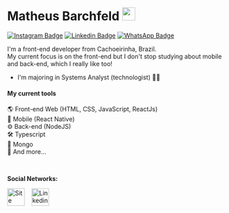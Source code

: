 # Matheus Barchfeld <img src="https://media.giphy.com/media/hvRJCLFzcasrR4ia7z/giphy.gif" width="30" >

[![Instagram Badge](https://img.shields.io/badge/-Instagram-407bff?style=flat-square&labelColor=407bff&logo=instagram&logoColor=white&link=https://instagram.com/obarchfeld)](https://instagram.com/obarchfeld) [![Linkedin Badge](https://img.shields.io/badge/-LinkedIn-407bff?style=flat-square&labelColor=407bff&logo=Linkedin&logoColor=white&link=https://www.linkedin.com/in/matheus-barchfeld/)](https://www.linkedin.com/in/matheus-barchfeld/) [![WhatsApp Badge](https://img.shields.io/badge/-WhatsApp-407bff?style=flat-square&labelColor=407bff&logo=WhatsApp&logoColor=white&link=https://https://api.whatsapp.com/send?phone=5551989373017text=)](https://api.whatsapp.com/send?phone=5551989373017&text=)

I'm a front-end developer from Cachoeirinha, Brazil.<br />
My current focus is on the front-end but I don't stop studying about mobile and back-end, which I really like too! 

* I'm majoring in Systems Analyst (technologist) 🧑‍🎓 <br />

#### My current tools

🌎 Front-end Web (HTML, CSS, JavaScript, ReactJs)<br />
📱 Mobile (React Native)<br />
⚙️ Back-end (NodeJS)<br />
🛠️ Typescript<br />
💾 Mongo<br />
🧰 And more...

<br />

**Social Networks:**
<p align="left">
  <a href="https://matheusbarchfeld.com.br" target="blank"><img align="center" src="https://cdn.jsdelivr.net/npm/simple-icons@3.13.0/icons/sitepoint.svg" alt="Site Matheus Barchfeld" height="40" width="40" /></a> &nbsp;&nbsp;
  <a href="https://www.linkedin.com/in/matheus-barchfeld/" target="blank"><img align="center" src="https://cdn.jsdelivr.net/npm/simple-icons@3.0.1/icons/linkedin.svg" alt="Linkedin Matheus Barchfeld" height="40" width="40" /></a> &nbsp;&nbsp;
</p>





